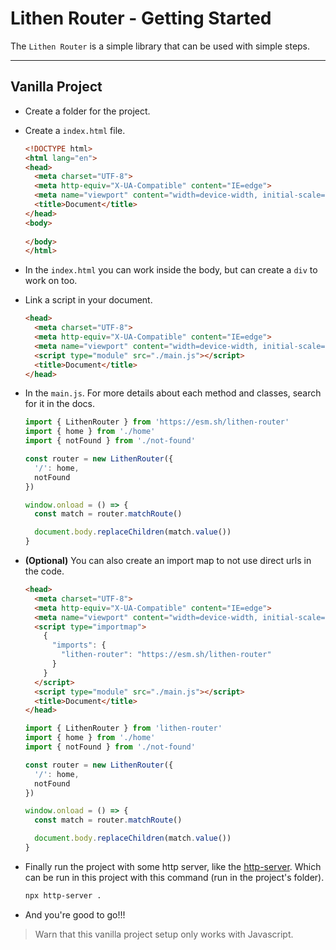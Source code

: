 # Lithen Router - Getting Started

The `Lithen Router` is a simple library that can be used with simple steps.

---

## Vanilla Project

- Create a folder for the project.
- Create a `index.html` file.
  ```html
  <!DOCTYPE html>
  <html lang="en">
  <head>
    <meta charset="UTF-8">
    <meta http-equiv="X-UA-Compatible" content="IE=edge">
    <meta name="viewport" content="width=device-width, initial-scale=1.0">
    <title>Document</title>
  </head>
  <body>
    
  </body>
  </html>
  ```

- In the `index.html` you can work inside the body, but can create a `div` to work on too.
- Link a script in your document.
  ```html
  <head>
    <meta charset="UTF-8">
    <meta http-equiv="X-UA-Compatible" content="IE=edge">
    <meta name="viewport" content="width=device-width, initial-scale=1.0">
    <script type="module" src="./main.js"></script>
    <title>Document</title>
  </head>
  ```

- In the `main.js`. For more details about each method and classes, search for it in the docs.
  ```js
  import { LithenRouter } from 'https://esm.sh/lithen-router'
  import { home } from './home'
  import { notFound } from './not-found'

  const router = new LithenRouter({
    '/': home,
    notFound
  })

  window.onload = () => {
    const match = router.matchRoute()

    document.body.replaceChildren(match.value())
  }
  ```

- **(Optional)** You can also create an import map to not use direct urls in the code.
  ```html
  <head>
    <meta charset="UTF-8">
    <meta http-equiv="X-UA-Compatible" content="IE=edge">
    <meta name="viewport" content="width=device-width, initial-scale=1.0">
    <script type="importmap">
      {
        "imports": {
          "lithen-router": "https://esm.sh/lithen-router"
        }
      }
    </script>
    <script type="module" src="./main.js"></script>
    <title>Document</title>
  </head>
  ```

  ```js
  import { LithenRouter } from 'lithen-router'
  import { home } from './home'
  import { notFound } from './not-found'

  const router = new LithenRouter({
    '/': home,
    notFound
  })

  window.onload = () => {
    const match = router.matchRoute()

    document.body.replaceChildren(match.value())
  }
  ```

- Finally run the project with some http server, like the [http-server](https://github.com/http-party/http-server). Which can be run in this project with this command (run in the project's folder).
  ```sh
  npx http-server .
  ```

- And you're good to go!!!

> Warn that this vanilla project setup only works with Javascript.
